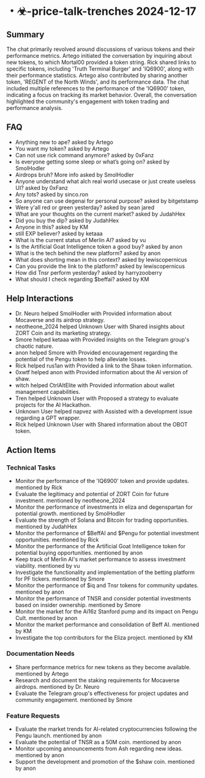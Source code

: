 # ・☣-price-talk-trenches 2024-12-17

## Summary
The chat primarily revolved around discussions of various tokens and their performance metrics. Artego initiated the conversation by inquiring about new tokens, to which Mortal00 provided a token string. Rick shared links to specific tokens, including 'Truth Terminal Burger' and 'IQ6900', along with their performance statistics. Artego also contributed by sharing another token, 'REGENT of the North Winds', and its performance data. The chat included multiple references to the performance of the 'IQ6900' token, indicating a focus on tracking its market behavior. Overall, the conversation highlighted the community's engagement with token trading and performance analysis.

## FAQ
- Anything new to ape? asked by Artego
- You want my token? asked by Artego
- Can not use rick command anymore? asked by 0xFanz
- Is everyone getting some sleep or what’s going on? asked by SmolHodler
- Airdrops bruh? More info asked by SmolHodler
- Anyone understand what alch real world usecase or just create useless UI? asked by 0xFanz
- Any tots? asked by sinco.ron
- So anyone can use degenai for personal purpose? asked by bitgetstamp
- Were y'all red or green yesterday? asked by sean jared
- What are your thoughts on the current market? asked by JudahHex
- Did you buy the dip? asked by JudahHex
- Anyone in this? asked by KM
- still EXP believer? asked by ketaaa
- What is the current status of Merlin AI? asked by vu
- Is the Artificial Goat Intelligence token a good buy? asked by anon
- What is the tech behind the new platform? asked by anon
- What does shorting mean in this context? asked by lewiscopernicus
- Can you provide the link to the platform? asked by lewiscopernicus
- How did Tnsr perform yesterday? asked by harryzooberry
- What should I check regarding $beffai? asked by KM

## Help Interactions
- Dr. Neuro helped SmolHodler with Provided information about Mocaverse and its airdrop strategy.
- neotheone_2024 helped Unknown User with Shared insights about ZORT Coin and its marketing strategy.
- Smore helped ketaaa with Provided insights on the Telegram group's chaotic nature.
- anon helped Smore with Provided encouragement regarding the potential of the Pengu token to help alleviate losses.
- Rick helped rus1an with Provided a link to the Shaw token information.
- 0xwtf helped anon with Provided information about the AI version of shaw.
- witch helped CtrlAltElite with Provided information about wallet management capabilities.
- Tren helped Unknown User with Proposed a strategy to evaluate projects for the AI Hackathon.
- Unknown User helped napvez with Assisted with a development issue regarding a GPT wrapper.
- Rick helped Unknown User with Shared information about the OBOT token.

## Action Items

### Technical Tasks
- Monitor the performance of the 'IQ6900' token and provide updates. mentioned by Rick
- Evaluate the legitimacy and potential of ZORT Coin for future investment. mentioned by neotheone_2024
- Monitor the performance of investments in eliza and degenspartan for potential growth. mentioned by SmolHodler
- Evaluate the strength of Solana and Bitcoin for trading opportunities. mentioned by JudahHex
- Monitor the performance of $BeffAI and $Pengu for potential investment opportunities. mentioned by Rick
- Monitor the performance of the Artificial Goat Intelligence token for potential buying opportunities. mentioned by anon
- Keep track of Merlin AI's market performance to assess investment viability. mentioned by vu
- Investigate the functionality and implementation of the betting platform for PF tickers. mentioned by Smore
- Monitor the performance of $iq and Tnsr tokens for community updates. mentioned by anon
- Monitor the performance of TNSR and consider potential investments based on insider ownership. mentioned by Smore
- Monitor the market for the Ai16z Stanford pump and its impact on Pengu Cult. mentioned by anon
- Monitor the market performance and consolidation of Beff AI. mentioned by KM
- Investigate the top contributors for the Eliza project. mentioned by KM

### Documentation Needs
- Share performance metrics for new tokens as they become available. mentioned by Artego
- Research and document the staking requirements for Mocaverse airdrops. mentioned by Dr. Neuro
- Evaluate the Telegram group's effectiveness for project updates and community engagement. mentioned by Smore

### Feature Requests
- Evaluate the market trends for AI-related cryptocurrencies following the Pengu launch. mentioned by anon
- Evaluate the potential of TNSR as a 50M coin. mentioned by anon
- Monitor upcoming announcements from Ash regarding new ideas. mentioned by anon
- Support the development and promotion of the $shaw coin. mentioned by anon
